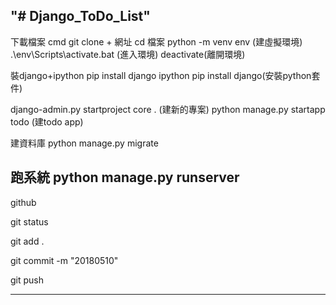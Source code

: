 "# Django_ToDo_List" 
----------------------------------------------------------------
下載檔案
cmd git clone + 網址
cd 檔案
python -m venv env (建虛擬環境)
.\env\Scripts\activate.bat (進入環境)
deactivate(離開環境)

裝django+ipython
pip install django ipython
pip install django(安裝python套件)


django-admin.py startproject core . (建新的專案)
python manage.py startapp todo (建todo app)

建資料庫
python manage.py migrate

跑系統
python manage.py runserver
----------------------------------------------------------------
github

git status

git add . 

git commit -m "20180510"

git push

----------------------------------------------------------------
